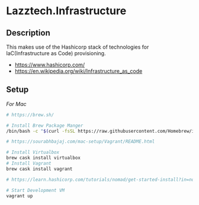 # Lazztech.Infrastructure

## Description
This makes use of the Hashicorp stack of technologies for IaC(Infrastructure as Code) provisioning.
- https://www.hashicorp.com/
- https://en.wikipedia.org/wiki/Infrastructure_as_code

## Setup
*For Mac*

```bash
# https://brew.sh/

# Install Brew Package Manger
/bin/bash -c "$(curl -fsSL https://raw.githubusercontent.com/Homebrew/install/master/install.sh)"
```

```bash
# https://sourabhbajaj.com/mac-setup/Vagrant/README.html

# Install Virtualbox
brew cask install virtualbox
# Install Vagrant
brew cask install vagrant
```

```bash
# https://learn.hashicorp.com/tutorials/nomad/get-started-install?in=nomad/get-started#vagrant-setup-optional

# Start Development VM
vagrant up
```